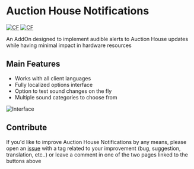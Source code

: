 # Auction House Notifications
[![CF](https://img.shields.io/badge/Download-CurseForge-orange)](https://www.curseforge.com/wow/addons/auction-house-notifications) [![CF](https://img.shields.io/badge/Download-WoWInterface-blue)](https://www.wowinterface.com/downloads/info26587-AuctionHouseNotifications.html)

An AddOn designed to implement audible alerts to Auction House updates while having minimal impact in hardware resources

## Main Features
* Works with all client languages
* Fully localized options interface
* Option to test sound changes on the fly
* Multiple sound categories to choose from

![Interface](https://cdn-wow.mmoui.com/preview/pvw75788.png)

## Contribute
If you'd like to improve Auction House Notifications by any means, please open an [issue](https://github.com/BrenoLudgero/Auction_House_Notifications/issues "Issues Tab") with a tag related to your improvement (bug, suggestion, translation, etc..) or leave a comment in one of the two pages linked to the buttons above
